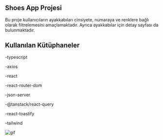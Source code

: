 ## Shoes App Projesi

Bu proje kullanıcıların ayakkabıları cinsiyete, numaraya ve renklere bağlı olarak filtrelemesini amaçlamaktadır. Ayrıca ayakkabılar için detay sayfası da bulunmaktadır.

## Kullanılan Kütüphaneler

-typescript

-axios

-react

-react-router-dom

-json-server

-@tanstack/react-query

-react-toastify

-tailwind

![gif](./src/assets/shoesapp.gif)
